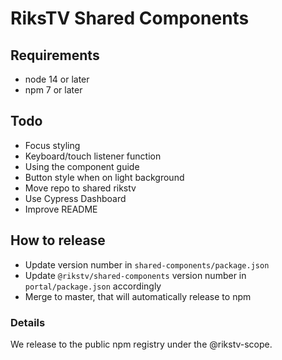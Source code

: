 # RiksTV Shared Components 

## Requirements

- node 14 or later
- npm 7 or later


## Todo
- Focus styling
- Keyboard/touch listener function
- Using the component guide
- Button style when on light background
- Move repo to shared rikstv 
- Use Cypress Dashboard
- Improve README


## How to release

- Update version number in `shared-components/package.json`
- Update `@rikstv/shared-components` version number in `portal/package.json` accordingly
- Merge to master, that will automatically release to npm

### Details

We release to the public npm registry under the @rikstv-scope. 